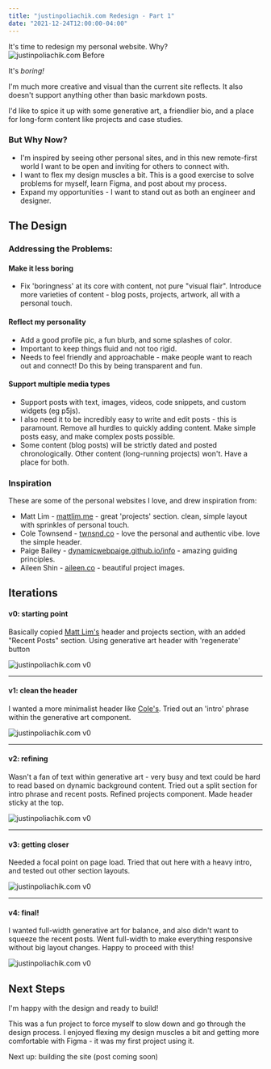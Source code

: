 ```yaml
---
title: "justinpoliachik.com Redesign - Part 1"
date: "2021-12-24T12:00:00-04:00"
---
```


It's time to redesign my personal website.
Why?
![justinpoliachik.com Before](/images/2021-12-24-website-redesign-origsite.jpg)

It's _boring!_

I'm much more creative and visual than the current site reflects.
It also doesn't support anything other than basic markdown posts.

I'd like to spice it up with some generative art, a friendlier bio, and a place for long-form content like projects and case studies.

### But Why Now?

- I'm inspired by seeing other personal sites, and in this new remote-first world I want to be open and inviting for others to connect with.
- I want to flex my design muscles a bit. This is a good exercise to solve problems for myself, learn Figma, and post about my process.
- Expand my opportunities - I want to stand out as both an engineer and designer.

## The Design

### Addressing the Problems:

#### Make it less boring

- Fix 'boringness' at its core with content, not pure "visual flair".
  Introduce more varieties of content - blog posts, projects, artwork, all with a personal touch.

#### Reflect my personality

- Add a good profile pic, a fun blurb, and some splashes of color.
- Important to keep things fluid and not too rigid.
- Needs to feel friendly and approachable - make people want to reach out and connect! Do this by being transparent and fun.

#### Support multiple media types

- Support posts with text, images, videos, code snippets, and custom widgets (eg p5js).
- I also need it to be incredibly easy to write and edit posts - this is paramount. Remove all hurdles to quickly adding content. Make simple posts easy, and make complex posts possible.
- Some content (blog posts) will be strictly dated and posted chronologically. Other content (long-running projects) won't. Have a place for both.

### Inspiration

These are some of the personal websites I love, and drew inspiration from:

- Matt Lim - [mattlim.me](https://www.mattlim.me/) - great 'projects' section. clean, simple layout with sprinkles of personal touch.
- Cole Townsend - [twnsnd.co](https://twnsnd.co/) - love the personal and authentic vibe. love the simple header.
- Paige Bailey - [dynamicwebpaige.github.io/info](https://dynamicwebpaige.github.io/info/) - amazing guiding principles.
- Aileen Shin - [aileen.co](https://www.aileen.co/) - beautiful project images.

## Iterations

#### v0: starting point

Basically copied [Matt Lim's](https://www.mattlim.me/) header and projects section, with an added "Recent Posts" section. Using generative art header with 'regenerate' button

![justinpoliachik.com v0](/images/site-redesign-0.png)

---

#### v1: clean the header

I wanted a more minimalist header like [Cole's](https://twnsnd.co/). Tried out an 'intro' phrase within the generative art component.

![justinpoliachik.com v0](/images/site-redesign-1.png)

---

#### v2: refining

Wasn't a fan of text within generative art - very busy and text could be hard to read based on dynamic background content. Tried out a split section for intro phrase and recent posts. Refined projects component. Made header sticky at the top.

![justinpoliachik.com v0](/images/site-redesign-2.png)

---

#### v3: getting closer

Needed a focal point on page load. Tried that out here with a heavy intro, and tested out other section layouts.

![justinpoliachik.com v0](/images/site-redesign-3.png)

---

#### v4: final!

I wanted full-width generative art for balance, and also didn't want to squeeze the recent posts. Went full-width to make everything responsive without big layout changes. Happy to proceed with this!

![justinpoliachik.com v0](/images/site-redesign-4.png)

## Next Steps

I'm happy with the design and ready to build!

This was a fun project to force myself to slow down and go through the design process. I enjoyed flexing my design muscles a bit and getting more comfortable with Figma - it was my first project using it.

Next up: building the site (post coming soon)
